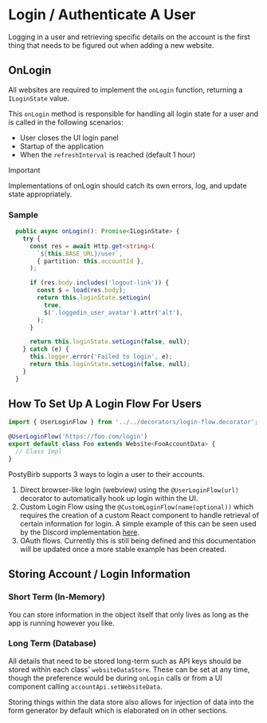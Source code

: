 # Login / Authenticate A User

Logging in a user and retrieving specific details on the account is the first thing that needs to
be figured out when adding a new website.

## OnLogin

All websites are required to implement the `onLogin` function, returning a `ILoginState` value.

This `onLogin` method is responsible for handling all login state for a user and is called in the
following scenarios:

- User closes the UI login panel
- Startup of the application
- When the `refreshInterval` is reached (default 1 hour)

> [!IMPORTANT]
> Implementations of onLogin should catch its own errors, log, and update state appropriately.

### Sample

```ts
  public async onLogin(): Promise<ILoginState> {
    try {
      const res = await Http.get<string>(
        `${this.BASE_URL}/user`,
        { partition: this.accountId },
      );

      if (res.body.includes('logout-link')) {
        const $ = load(res.body);
        return this.loginState.setLogin(
          true,
          $('.loggedin_user_avatar').attr('alt'),
        );
      }

      return this.loginState.setLogin(false, null);
    } catch (e) {
      this.logger.error('Failed to login', e);
      return this.loginState.setLogin(false, null);
    }
  }
```

## How To Set Up A Login Flow For Users

```ts
import { UserLoginFlow } from '../../decorators/login-flow.decorator';

@UserLoginFlow('https://foo.com/login')
export default class Foo extends Website<FooAccountData> {
  // Class Impl
}
```

PostyBirb supports 3 ways to login a user to their accounts.

1. Direct browser-like login (webview) using the `@UserLoginFlow(url)` decorator
   to automatically hook up login within the UI.
2. Custom Login Flow using the `@CustomLoginFlow(name(optional))` which requires the
   creation of a custom React component to handle retrieval of certain information for login.
   A simple example of this can be seen used by the Discord implementation
   [here](../../../apps/postybirb-ui/src/website-components/discord/).
3. OAuth flows. Currently this is still being defined and this documentation will be updated
   once a more stable example has been created.

## Storing Account / Login Information

### Short Term (In-Memory)

You can store information in the object itself that only lives as long as the app is
running however you like.

### Long Term (Database)

All details that need to be stored long-term such as API keys should be stored within
each class' `websiteDataStore`. These can be set at any time, though the preference would
be during `onLogin` calls or from a UI component calling `accountApi.setWebsiteData`.

Storing things within the data store also allows for injection of data into the form
generator by default which is elaborated on in other sections.
